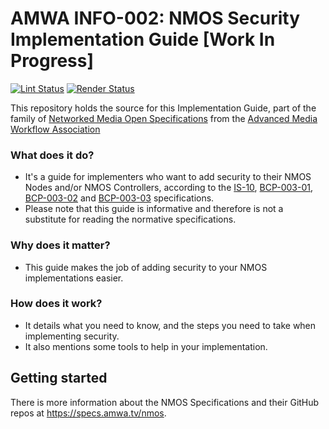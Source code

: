 # AMWA INFO-002: NMOS Security Implementation Guide \[Work In Progress\]

[![Lint Status](https://github.com/AMWA-TV/nmos-template/workflows/Lint/badge.svg)](https://github.com/AMWA-TV/nmos-template/actions?query=workflow%3ALint)
[![Render Status](https://github.com/AMWA-TV/nmos-template/workflows/Render/badge.svg)](https://github.com/AMWA-TV/nmos-template/actions?query=workflow%3ARender)

This repository holds the source for this Implementation Guide, part of the family of [Networked Media Open Specifications](https://specs.amwa.tv/nmos) from the [Advanced Media Workflow Association](https://amwa.tv)

<!-- INTRO-START -->

### What does it do?

- It's a guide for implementers who want to add security to their NMOS Nodes and/or NMOS Controllers, according to the [IS-10](https://specs.amwa.tv/is-10/), [BCP-003-01](https://specs.amwa.tv/bcp-003-01/), [BCP-003-02](https://specs.amwa.tv/bcp-003-02/) and [BCP-003-03](https://specs.amwa.tv/bcp-003-03/) specifications.
- Please note that this guide is informative and therefore is not a substitute for reading the normative specifications.

### Why does it matter?

- This guide makes the job of adding security to your NMOS implementations easier.

### How does it work?

- It details what you need to know, and the steps you need to take when implementing security.
- It also mentions some tools to help in your implementation.

<!-- INTRO-END -->

## Getting started

There is more information about the NMOS Specifications and their GitHub repos at <https://specs.amwa.tv/nmos>.
